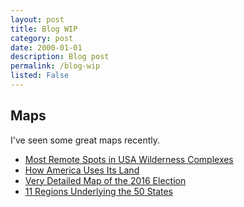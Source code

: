```yaml
---
layout: post
title: Blog WIP
category: post
date: 2000-01-01
description: Blog post
permalink: /blog-wip
listed: False
---
```


## Maps

I've seen some great maps recently.

* [Most Remote Spots in USA Wilderness Complexes](http://www.peakbagger.com/report/report.aspx?r=w)
* [How America Uses Its Land](https://www.bloomberg.com/graphics/2018-us-land-use/)
* [Very Detailed Map of the 2016 Election](https://www.nytimes.com/interactive/2018/07/25/upshot/precinct-map-highlights.html)
* [11 Regions Underlying the 50 States](https://www.nytimes.com/2018/07/30/opinion/urban-rural-united-states-regions-midterms.html)
